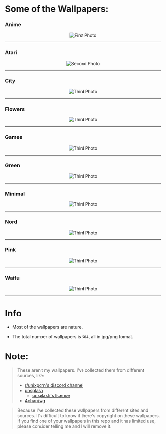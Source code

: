 # Some of the Wallpapers:
### Anime
<p align='center'>
    <img alt='First Photo' src='https://raw.githubusercontent.com/iampj/wp/main/anime/002.png'/>
</p>

---
### Atari
<p align='center'>
    <img alt='Second Photo' src='https://raw.githubusercontent.com/iampj/wp/main/atari/036.jpg'/>
</p>

---
### City
<p align='center'>
    <img alt='Third Photo' src='https://raw.githubusercontent.com/iampj/wp/main/city/001.jpg'/>
</p>

---
### Flowers
<p align='center'>
    <img alt='Third Photo' src='https://raw.githubusercontent.com/iampj/wp/main/flowers/013.jpg'/>
</p>

---
### Games
<p align='center'>
    <img alt='Third Photo' src='https://raw.githubusercontent.com/iampj/wp/main/games/001.jpg'/>
</p>

---
### Green
<p align='center'>
    <img alt='Third Photo' src='https://raw.githubusercontent.com/iampj/wp/main/green/033.jpg'/>
</p>

---
### Minimal
<p align='center'>
    <img alt='Third Photo' src='https://raw.githubusercontent.com/iampj/wp/main/minimal/005.png'/>
</p>

---
### Nord
<p align='center'>
    <img alt='Third Photo' src='https://raw.githubusercontent.com/iampj/wp/main/nord/069.png'/>
</p>

---
### Pink
<p align='center'>
    <img alt='Third Photo' src='https://raw.githubusercontent.com/iampj/wp/main/pink/031.png'/>
</p>

---
### Waifu
<p align='center'>
    <img alt='Third Photo' src='https://raw.githubusercontent.com/iampj/wp/main/waifu/005.jpg'/>
</p>

---


# Info

- Most of the wallpapers are nature.

- The total number of wallpapers is `504`, all in jpg/png format.

# Note:

> These aren't my wallpapers. I've collected them from different sources, like:
> 
> - [r/unixporn's discord channel](https://discord.gg/unixporn)
> - [unsplash](https://unsplash.com/)
>   - [unsplash's license](https://unsplash.com/license)
> - [4chan/wg](https://boards.4chan.org/wg/)

> Because I've collected these wallpapers from different sites and sources. It's difficult to know if there's copyright on these wallpapers. If you find one of your wallpapers in this repo and it has limited use, please consider telling me and I will remove it.
